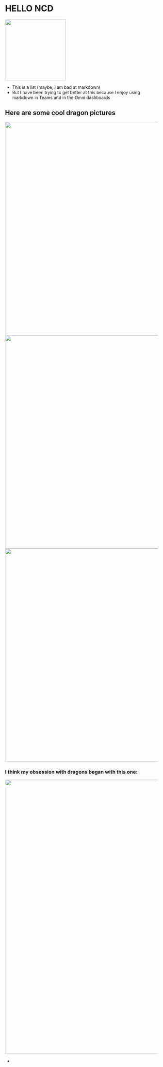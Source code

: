 # HELLO NCD
<img src="https://www.ncd.com/wp-content/uploads/2022/12/logo5.svg" width="200">

- This is a list (maybe, I am bad at markdown)
- But I have been trying to get better at this because I enjoy using markdown in Teams and in the Omni dashboards


## Here are some cool dragon pictures
<img src="https://suchscience.net/wp-content/uploads/2024/09/v2-incrb-saxh5.jpg" width="700">
<img src="https://t3.ftcdn.net/jpg/05/80/74/04/360_F_580740494_9R9vqDM4zshhNeEMIFgCFYh24bVuqkNa.jpg" width="700">
<img src="https://i.guim.co.uk/img/media/e88dcd7fdad6d25e38e1c0cc129f28b2ae485b25/0_1488_3334_1999/master/3334.jpg?width=465&dpr=1&s=none&crop=none" width="700">

### I think my obsession with dragons began with this one:
<img src="https://assets-prd.ignimgs.com/2022/01/28/spyro-the-dragon-1-button-1643354479684.jpg" width="900">

- 
